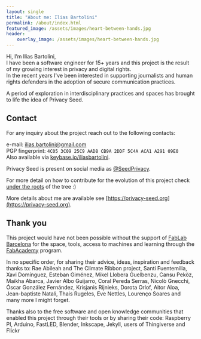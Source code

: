 ```yaml
---
layout: single
title: "About me: Ilias Bartolini"
permalink: /about/index.html
featured_image: /assets/images/heart-between-hands.jpg
header:
    overlay_image: /assets/images/heart-between-hands.jpg
---
```



Hi,
I’m Ilias Bartolini,  
I have been a software engineer for 15+ years and this project is the result of my growing interest in privacy and digital rights.  
In the recent years I've been interested in supporting journalists and human rights defenders in the adoption of secure communication practices. 

A period of exploration in interdisciplinary practices and spaces has brought to life the idea of Privacy Seed.

## Contact

For any inquiry about the project reach out to the following contacts:

e-mail: ilias.bartolini@gmail.com  
PGP fingerprint: `4C05 3C09 25C9 AAD8 CB9A 2DDF 5C4A ACA1 A291 09E0`  
Also available via [keybase.io/iliasbartolini](keybase.io/iliasbartolini).

Privacy Seed is present on social media as [@SeedPrivacy](https://twitter.com/SeedPrivacy).

For more detail on how to contribute for the evolution of this project check [under the roots](/under-the-roots/) of the tree :)

More details about me are available see [https://privacy-seed.org](https://privacy-seed.org).

## Thank you

This project would have not been possible without the support of [FabLab Barcelona](https://fablabbcn.org/) for the space, tools, access to machines and learning through the [FabAcademy](http://fabacademy.org/) program.

In no specific order, for sharing their advice, ideas, inspiration and feedback thanks to: Rae Abileah and The Climate Ribbon project, Santi Fuentemilla, Xavi Domínguez, Esteban Giménez, Mikel Llobera Guelbenzu, Cansu Peköz, Maikha Abarca, Javier Albo Guijarro, Coral Pereda Serras, Nicolò Gnecchi, Óscar González Fernández, Krisjanis Rijnieks, Dorota Orlof, Aitor Aloa, Jean-baptiste Natali, Thais Rugeles, Eve Nettles, Lourenço Soares and many more I might forget.

Thanks also to the free software and open knowledge communities that enabled this project through their tools or by sharing their code: Raspberry PI, Arduino, FastLED, Blender, Inkscape, Jekyll, users of Thingiverse and Flickr

